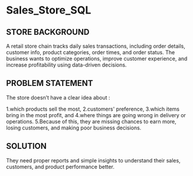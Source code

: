 # Sales_Store_SQL

## STORE BACKGROUND
A retail store chain tracks daily sales transactions, including order details, customer info, product categories, order times, and order status.
The business wants to optimize operations, improve customer experience, and increase profitability using data-driven decisions.

## PROBLEM STATEMENT
The store doesn’t have a clear idea about :

1.which products sell the most,
2.customers' preference,
3.which items bring in the most profit, and
4.where things are going wrong in delivery or operations.
5.Because of this, they are missing chances to earn more, losing customers, and making poor business decisions.

## SOLUTION
They need proper reports and simple insights to understand their sales, customers, and product performance better.

